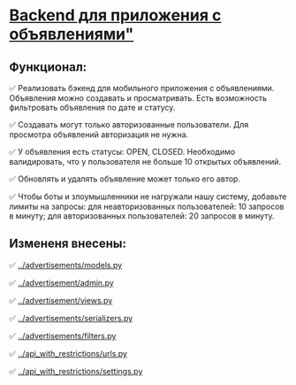 # [Backend для приложения с объявлениями"](https://github.com/netology-code/dj-homeworks/tree/video/3.3-permissions/api_with_restrictions)

## Функционал:
✅ Реализовать бэкенд для мобильного приложения с объявлениями. Объявления можно создавать и просматривать. Есть возможность фильтровать объявления по дате и статусу.

✅ Создавать могут только авторизованные пользователи. Для просмотра объявлений авторизация не нужна.

✅ У объявления есть статусы: OPEN, CLOSED. Необходимо валидировать, что у пользователя не больше 10 открытых объявлений.

✅ Обновлять и удалять объявление может только его автор.

✅ Чтобы боты и злоумышленники не нагружали нашу систему, добавьте лимиты на запросы: для неавторизованных пользователей: 10 запросов в минуту; для авторизованных пользователей: 20 запросов в минуту.


## Измененя внесены:
✅ [../advertisements/models.py](https://github.com/Nikolay08041979/dj_api_with_restrictions/blob/master/3.3-permissions/api_with_restrictions/advertisements/models.py)

✅ [../advertisement/admin.py](https://github.com/Nikolay08041979/dj_api_with_restrictions/blob/master/3.3-permissions/api_with_restrictions/advertisements/admin.py)

✅ [../advertisement/views.py](https://github.com/Nikolay08041979/dj_api_with_restrictions/blob/master/3.3-permissions/api_with_restrictions/advertisements/views.py)

✅ [../advertisements/serializers.py](https://github.com/Nikolay08041979/dj_api_with_restrictions/blob/master/3.3-permissions/api_with_restrictions/advertisements/serializers.py)

✅ [../advertisements/filters.py](https://github.com/Nikolay08041979/dj_api_with_restrictions/blob/master/3.3-permissions/api_with_restrictions/advertisements/filters.py)

✅ [../api_with_restrictions/urls.py](https://github.com/Nikolay08041979/dj_api_with_restrictions/blob/master/3.3-permissions/api_with_restrictions/api_with_restrictions/urls.py)

✅ [../api_with_restrictions/settings.py](https://github.com/Nikolay08041979/dj_api_with_restrictions/blob/master/3.3-permissions/api_with_restrictions/api_with_restrictions/settings.py)
